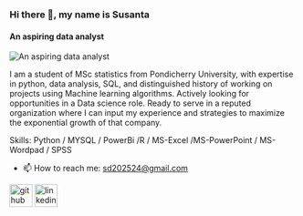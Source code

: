 ### Hi there 👋, my name is Susanta 
#### An aspiring data analyst
![An aspiring data analyst](https://ibb.co/y44Wn2w)

I am a student of MSc statistics from Pondicherry University, with expertise in python, data analysis, SQL, and distinguished history of working on projects using Machine learning algorithms. Actively looking for opportunities in a Data science role. Ready to serve in a reputed organization where I can input my experience and strategies to maximize the exponential growth of that company. 

Skills: Python / MYSQL / PowerBi /R / MS-Excel /MS-PowerPoint / MS-Wordpad / SPSS

- 📫 How to reach me: sd202524@gmail.com 


[<img src='https://cdn.jsdelivr.net/npm/simple-icons@3.0.1/icons/github.svg' alt='github' height='40'>](https://github.com/SusantaStat)  [<img src='https://cdn.jsdelivr.net/npm/simple-icons@3.0.1/icons/linkedin.svg' alt='linkedin' height='40'>](https://www.linkedin.com/in/https://www.linkedin.com/in/susantadhurua)  

